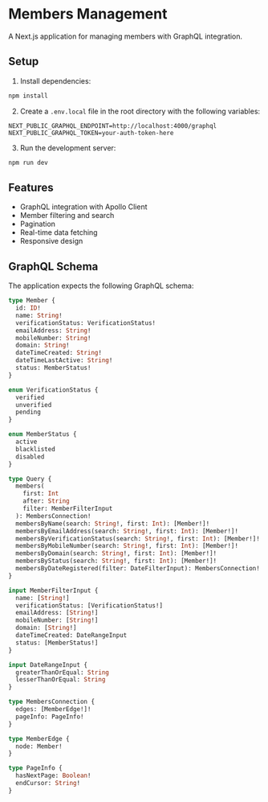 # Members Management

A Next.js application for managing members with GraphQL integration.

## Setup

1. Install dependencies:

```bash
npm install
```

2. Create a `.env.local` file in the root directory with the following variables:

```
NEXT_PUBLIC_GRAPHQL_ENDPOINT=http://localhost:4000/graphql
NEXT_PUBLIC_GRAPHQL_TOKEN=your-auth-token-here
```

3. Run the development server:

```bash
npm run dev
```

## Features

- GraphQL integration with Apollo Client
- Member filtering and search
- Pagination
- Real-time data fetching
- Responsive design

## GraphQL Schema

The application expects the following GraphQL schema:

```graphql
type Member {
  id: ID!
  name: String!
  verificationStatus: VerificationStatus!
  emailAddress: String!
  mobileNumber: String!
  domain: String!
  dateTimeCreated: String!
  dateTimeLastActive: String!
  status: MemberStatus!
}

enum VerificationStatus {
  verified
  unverified
  pending
}

enum MemberStatus {
  active
  blacklisted
  disabled
}

type Query {
  members(
    first: Int
    after: String
    filter: MemberFilterInput
  ): MembersConnection!
  membersByName(search: String!, first: Int): [Member!]!
  membersByEmailAddress(search: String!, first: Int): [Member!]!
  membersByVerificationStatus(search: String!, first: Int): [Member!]!
  membersByMobileNumber(search: String!, first: Int): [Member!]!
  membersByDomain(search: String!, first: Int): [Member!]!
  membersByStatus(search: String!, first: Int): [Member!]!
  membersByDateRegistered(filter: DateFilterInput): MembersConnection!
}

input MemberFilterInput {
  name: [String!]
  verificationStatus: [VerificationStatus!]
  emailAddress: [String!]
  mobileNumber: [String!]
  domain: [String!]
  dateTimeCreated: DateRangeInput
  status: [MemberStatus!]
}

input DateRangeInput {
  greaterThanOrEqual: String
  lesserThanOrEqual: String
}

type MembersConnection {
  edges: [MemberEdge!]!
  pageInfo: PageInfo!
}

type MemberEdge {
  node: Member!
}

type PageInfo {
  hasNextPage: Boolean!
  endCursor: String!
}
```
